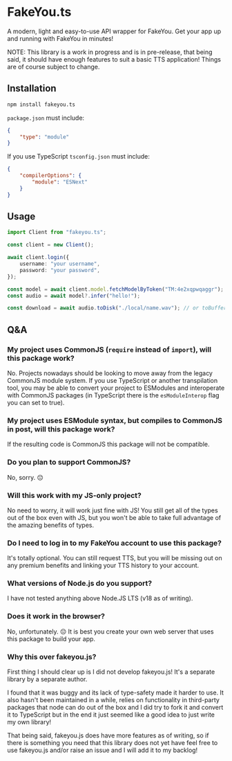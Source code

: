# FakeYou.ts

A modern, light and easy-to-use API wrapper for FakeYou. Get your app up and running with FakeYou in minutes!

NOTE: This library is a work in progress and is in pre-release, that being said, it should have enough features to suit a basic TTS application! Things are of course subject to change.

## Installation

```bash
npm install fakeyou.ts
```

`package.json` must include:

```json
{
    "type": "module"
}
```

If you use TypeScript `tsconfig.json` must include:

```json
{
    "compilerOptions": {
        "module": "ESNext"
    }
}
```

## Usage

```ts
import Client from "fakeyou.ts";
```

```ts
const client = new Client();

await client.login({
    username: "your username",
    password: "your password",
});

const model = await client.model.fetchModelByToken("TM:4e2xqpwqaggr");
const audio = await model?.infer("hello!");

const download = await audio.toDisk("./local/name.wav"); // or toBuffer, toBase64 or just the raw url!
```

## Q&A

### My project uses CommonJS (`require` instead of `import`), will this package work?

No. Projects nowadays should be looking to move away from the legacy CommonJS module system. If you use TypeScript or another transpilation tool, you may be able to convert your project to ESModules and interoperate with CommonJS packages (in TypeScript there is the `esModuleInterop` flag you can set to true).

### My project uses ESModule syntax, but compiles to CommonJS in post, will this package work?

If the resulting code is CommonJS this package will not be compatible.

### Do you plan to support CommonJS?

No, sorry. 😔

### Will this work with my JS-only project?

No need to worry, it will work just fine with JS! You still get all of the types out of the box even with JS, but you won't be able to take full advantage of the amazing benefits of types.

### Do I need to log in to my FakeYou account to use this package?

It's totally optional. You can still request TTS, but you will be missing out on any premium benefits and linking your TTS history to your account.

### What versions of Node.js do you support?

I have not tested anything above Node.JS LTS (v18 as of writing).

### Does it work in the browser?

No, unfortunately. 😔 It is best you create your own web server that uses this package to build your app.

### Why this over fakeyou.js?

First thing I should clear up is I did not develop fakeyou.js! It's a separate library by a separate author.

I found that it was buggy and its lack of type-safety made it harder to use. It also hasn't been maintained in a while, relies on functionality in third-party packages that node can do out of the box and I did try to fork it and convert it to TypeScript but in the end it just seemed like a good idea to just write my own library!

That being said, fakeyou.js does have more features as of writing, so if there is something you need that this library does not yet have feel free to use fakeyou.js and/or raise an issue and I will add it to my backlog!
